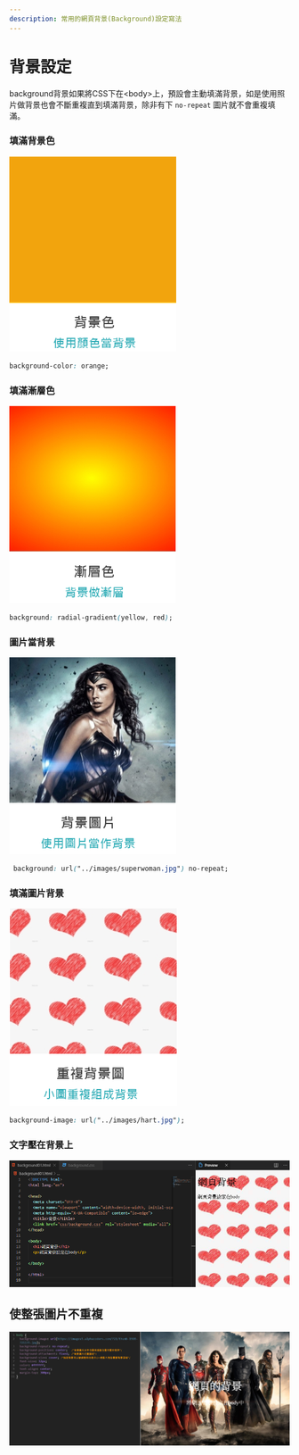 ```yaml
---
description: 常用的網頁背景(Background)設定寫法
---
```


# 背景設定

background背景如果將CSS下在&lt;body&gt;上，預設會主動填滿背景，如是使用照片做背景也會不斷重複直到填滿背景，除非有下 `no-repeat` 圖片就不會重複填滿。

### 填滿背景色

![](.gitbook/assets/image%20%2816%29.png)

```css
background-color: orange;
```

### 填滿漸層色

![](.gitbook/assets/image%20%287%29.png)

```css
background: radial-gradient(yellow, red);
```

### 

### 圖片當背景

![](.gitbook/assets/image%20%2826%29.png)

```css
 background: url("../images/superwoman.jpg") no-repeat;
```

### 填滿圖片背景

![](.gitbook/assets/image%20%2825%29.png)

```css
background-image: url("../images/hart.jpg");
```

### 文字壓在背景上

![](.gitbook/assets/image%20%2815%29.png)

## 使整張圖片不重複

![](.gitbook/assets/b01.jpg)

